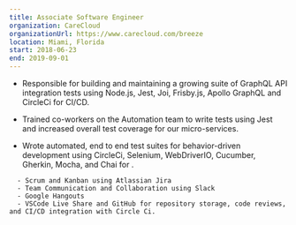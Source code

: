 ```yaml
---
title: Associate Software Engineer
organization: CareCloud
organizationUrl: https://www.carecloud.com/breeze
location: Miami, Florida
start: 2018-06-23
end: 2019-09-01
---
```


* Responsible for building and maintaining a growing suite of GraphQL API integration tests using Node.js, Jest, Joi, Frisby.js, Apollo GraphQL and CircleCi for CI/CD.

* Trained co-workers on the Automation team to write tests using Jest and increased overall test coverage for our micro-services.

* Wrote automated, end to end test suites for behavior-driven development using CircleCi, Selenium, WebDriverIO, Cucumber, Gherkin, Mocha, and Chai for .

```
  - Scrum and Kanban using Atlassian Jira
  - Team Communication and Collaboration using Slack
  - Google Hangouts
  - VSCode Live Share and GitHub for repository storage, code reviews, and CI/CD integration with Circle Ci.
```